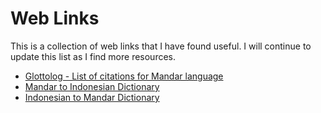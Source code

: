 # Web Links

This is a collection of web links that I have found useful. I will continue to update this list as I find more resources.

- [Glottolog - List of citations for Mandar language](https://glottolog.org/langdoc?language=mand1442)
- [Mandar to Indonesian Dictionary](https://id.glosbe.com/mdr/id)
- [Indonesian to Mandar Dictionary](https://id.glosbe.com/id/mdr)
